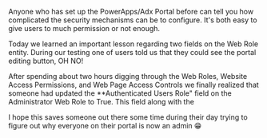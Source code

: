 Anyone who has set up the PowerApps/Adx Portal before can tell you how complicated the security mechanisms can be to configure.  It's both easy to give users to much permission or not enough.  

Today we learned an important lesson regarding two fields on the Web Role entity.  During our testing one of users told us that they could see the portal editing button, OH NO!  

After spending about two hours digging through the Web Roles, Website Access Permissions, and Web Page Access Controls we finally realized that someone had updated the **Authenticated Users Role" field on the Administrator Web Role to True.  This field along with the 

I hope this saves someone out there some time during their day trying to figure out why everyone on their portal is now an admin 😁



<!--stackedit_data:
eyJoaXN0b3J5IjpbLTMzMDYzMTQ3LC0xMzU5ODE5NDM0LC0xMj
E0NDA4MzUwLDcxMjA3MDQyNV19
-->